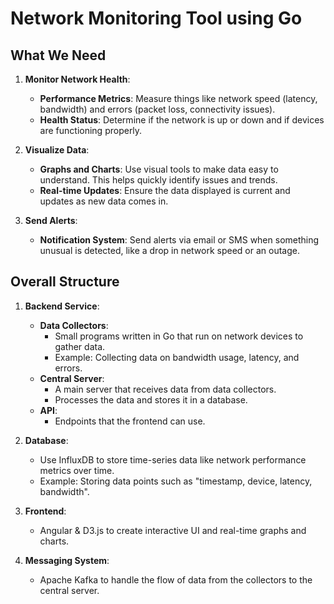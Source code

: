 # Network Monitoring Tool using Go

## What We Need

1.  **Monitor Network Health**:
    
    *   **Performance Metrics**: Measure things like network speed (latency, bandwidth) and errors (packet loss, connectivity issues).
    *   **Health Status**: Determine if the network is up or down and if devices are functioning properly.
2.  **Visualize Data**:
    
    *   **Graphs and Charts**: Use visual tools to make data easy to understand. This helps quickly identify issues and trends.
    *   **Real-time Updates**: Ensure the data displayed is current and updates as new data comes in.
3.  **Send Alerts**:
    
    *   **Notification System**: Send alerts via email or SMS when something unusual is detected, like a drop in network speed or an outage.




## Overall Structure

1.  **Backend Service**:
    
    *   **Data Collectors**:
        *   Small programs written in Go that run on network devices to gather data.
        *   Example: Collecting data on bandwidth usage, latency, and errors.
    *   **Central Server**:
        *   A main server that receives data from data collectors.
        *   Processes the data and stores it in a database.
    *   **API**:
        *   Endpoints that the frontend can use.
    
2.  **Database**:
    
    *   Use InfluxDB to store time-series data like network performance metrics over time.
    *   Example: Storing data points such as "timestamp, device, latency, bandwidth".
      
3.  **Frontend**:
    *   Angular & D3.js to create interactive UI and real-time graphs and charts.
      
4.  **Messaging System**:
    *   Apache Kafka to handle the flow of data from the collectors to the central server.
